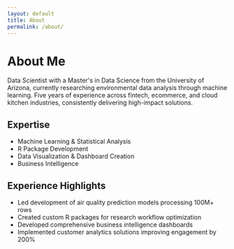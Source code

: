 ```yaml
---
layout: default
title: About
permalink: /about/
---
```


# About Me

Data Scientist with a Master's in Data Science from the University of Arizona, currently researching environmental data analysis through machine learning. Five years of experience across fintech, ecommerce, and cloud kitchen industries, consistently delivering high-impact solutions.

## Expertise
- Machine Learning & Statistical Analysis
- R Package Development
- Data Visualization & Dashboard Creation
- Business Intelligence

## Experience Highlights
- Led development of air quality prediction models processing 100M+ rows
- Created custom R packages for research workflow optimization
- Developed comprehensive business intelligence dashboards
- Implemented customer analytics solutions improving engagement by 200%